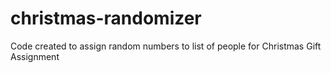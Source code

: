 # christmas-randomizer
Code created to assign random numbers to list of people for Christmas Gift Assignment
